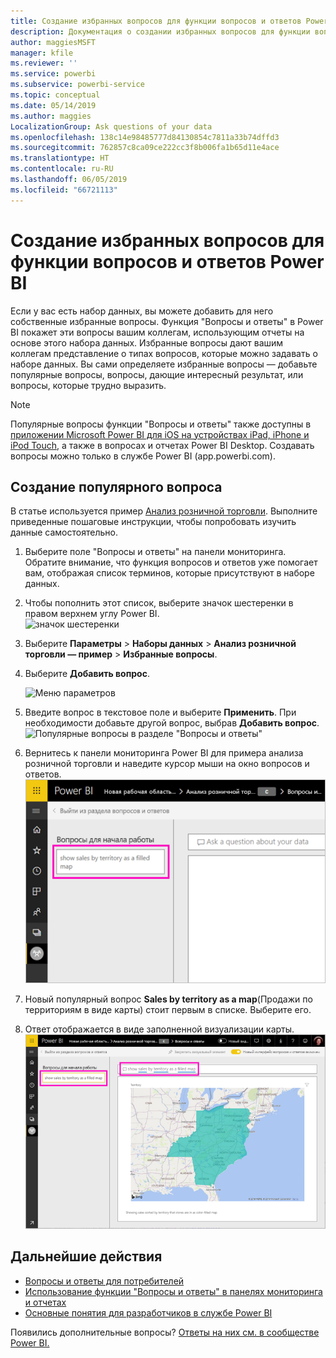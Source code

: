 ```yaml
---
title: Создание избранных вопросов для функции вопросов и ответов Power BI
description: Документация о создании избранных вопросов для функции вопросов и ответов Power BI
author: maggiesMSFT
manager: kfile
ms.reviewer: ''
ms.service: powerbi
ms.subservice: powerbi-service
ms.topic: conceptual
ms.date: 05/14/2019
ms.author: maggies
LocalizationGroup: Ask questions of your data
ms.openlocfilehash: 138c14e98485777d84130854c7811a33b74dffd3
ms.sourcegitcommit: 762857c8ca09ce222cc3f8b006fa1b65d11e4ace
ms.translationtype: HT
ms.contentlocale: ru-RU
ms.lasthandoff: 06/05/2019
ms.locfileid: "66721113"
---
```

# <a name="create-featured-questions-for-power-bi-qa"></a>Создание избранных вопросов для функции вопросов и ответов Power BI
Если у вас есть набор данных, вы можете добавить для него собственные избранные вопросы. Функция "Вопросы и ответы" в Power BI покажет эти вопросы вашим коллегам, использующим отчеты на основе этого набора данных.  Избранные вопросы дают вашим коллегам представление о типах вопросов, которые можно задавать о наборе данных. Вы сами определяете избранные вопросы — добавьте популярные вопросы, вопросы, дающие интересный результат, или вопросы, которые трудно выразить.


> [!NOTE]
> Популярные вопросы функции "Вопросы и ответы" также доступны в [приложении Microsoft Power BI для iOS на устройствах iPad, iPhone и iPod Touch](consumer/mobile/mobile-apps-ios-qna.md), а также в вопросах и отчетах Power BI Desktop. Создавать вопросы можно только в службе Power BI (app.powerbi.com).
> 

## <a name="create-a-featured-question"></a>Создание популярного вопроса

В статье используется пример [Анализ розничной торговли](sample-datasets.md). Выполните приведенные пошаговые инструкции, чтобы попробовать изучить данные самостоятельно.

1. Выберите поле "Вопросы и ответы" на панели мониторинга.   Обратите внимание, что функция вопросов и ответов уже помогает вам, отображая список терминов, которые присутствуют в наборе данных.
2. Чтобы пополнить этот список, выберите значок шестеренки в правом верхнем углу Power BI.  
   ![значок шестеренки](media/service-q-and-a-create-featured-questions/pbi_gearicon2.jpg)
3. Выберите **Параметры** &gt; **Наборы данных** &gt; **Анализ розничной торговли — пример** &gt; **Избранные вопросы**.  
4. Выберите **Добавить вопрос**.
   
   ![Меню параметров](media/service-q-and-a-create-featured-questions/power-bi-settings.png)
5. Введите вопрос в текстовое поле и выберите **Применить**.   При необходимости добавьте другой вопрос, выбрав **Добавить вопрос**.  
   ![Популярные вопросы в разделе "Вопросы и ответы"](media/service-q-and-a-create-featured-questions/power-bi-type-featured-question.png)
6. Вернитесь к панели мониторинга Power BI для примера анализа розничной торговли и наведите курсор мыши на окно вопросов и ответов.   
   ![Поле для вопросов функции "Вопросы и ответы" с популярным вопросом](media/service-q-and-a-create-featured-questions/power-bi-qna-featured-question-to-start.png)
7. Новый популярный вопрос **Sales by territory as a map**(Продажи по территориям в виде карты) стоит первым в списке. Выберите его.  
8. Ответ отображается в виде заполненной визуализации карты.  
   ![Ответ на популярный вопрос функции "Вопросы и ответы": визуализация карты](media/service-q-and-a-create-featured-questions/power-bi-qna-featured-question.png)

## <a name="next-steps"></a>Дальнейшие действия

- [Вопросы и ответы для потребителей](consumer/end-user-q-and-a.md)  
- [Использование функции "Вопросы и ответы" в панелях мониторинга и отчетах](power-bi-tutorial-q-and-a.md)  
- [Основные понятия для разработчиков в службе Power BI](service-basic-concepts.md)  

Появились дополнительные вопросы? [Ответы на них см. в сообществе Power BI.](http://community.powerbi.com/)

